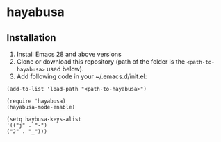 # hayabusa

## Installation

1. Install Emacs 28 and above versions
2. Clone or download this repository (path of the folder is the `<path-to-hayabusa>` used below).
3. Add following code in your ~/.emacs.d/init.el:

```elisp
(add-to-list 'load-path "<path-to-hayabusa>")

(require 'hayabusa)
(hayabusa-mode-enable)

(setq haybusa-keys-alist
'(("j" . "-")
("J" . "_")))
```

